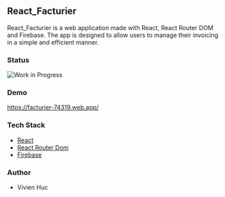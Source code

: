 ## React_Facturier

React_Facturier is a web application made with React, React Router DOM and Firebase. The app is designed to allow users to manage their invoicing in a simple and efficient manner.

### Status
![Work in Progress](https://img.shields.io/badge/Status-Work%20In%20Progress-yellow)

### Demo
https://facturier-74319.web.app/

### Tech Stack
- [React](https://fr.reactjs.org/)
- [React Router Dom](https://reactrouter.com/en/main)
- [Firebase](https://firebase.google.com/)

### Author
- Vivien Huc
